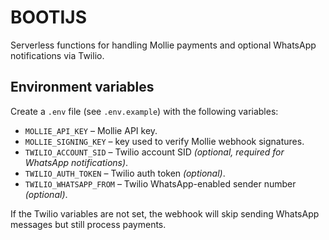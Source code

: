 # BOOTIJS

Serverless functions for handling Mollie payments and optional WhatsApp notifications via Twilio.

## Environment variables

Create a `.env` file (see `.env.example`) with the following variables:

- `MOLLIE_API_KEY` – Mollie API key.
- `MOLLIE_SIGNING_KEY` – key used to verify Mollie webhook signatures.
- `TWILIO_ACCOUNT_SID` – Twilio account SID *(optional, required for WhatsApp notifications)*.
- `TWILIO_AUTH_TOKEN` – Twilio auth token *(optional)*.
- `TWILIO_WHATSAPP_FROM` – Twilio WhatsApp-enabled sender number *(optional)*.

If the Twilio variables are not set, the webhook will skip sending WhatsApp messages but still process payments.
